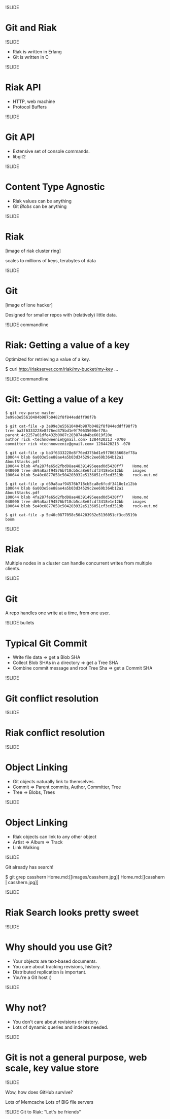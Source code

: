 !SLIDE
# Git and Riak 

!SLIDE

* Riak is written in Erlang
* Git is written in C

!SLIDE
# Riak API

* HTTP, web machine
* Protocol Buffers

!SLIDE
# Git API

* Extensive set of console commands.
* libgit2

!SLIDE
# Content Type Agnostic

* Riak values can be anything
* Git _Blobs_ can be anything

!SLIDE
# Riak

[image of riak cluster ring]

scales to millions of keys, terabytes of data

!SLIDE
# Git

[image of lone hacker]

Designed for smaller repos with (relatively) little data.

!SLIDE commandline
# Riak: Getting a value of a key

Optimized for retrieving a value of a key.

$ curl http://riakserver.com/riak/my-bucket/my-key
...

!SLIDE commandline
# Git: Getting a value of a key

    $ git rev-parse master
    3e99e3e55610404b987b0482f8f844eddff98f7b

    $ git cat-file -p 3e99e3e55610404b987b0482f8f844eddff98f7b
    tree ba3f6333228e8f76ed375bd1e9f70635608ef78a
    parent 4c2257a01dfe432b0087c203874ab4be6019f20e
    author rick <technoweenie@gmail.com> 1284420213 -0700
    committer rick <technoweenie@gmail.com> 1284420213 -070

    $ git cat-file -p ba3f6333228e8f76ed375bd1e9f70635608ef78a
    100644 blob 6a003e5ee88ae4a5b03d34529c2ee69b364b12a1	AboutStacks.pdf
    100644 blob 4fa287fe65d2fbd08ae48391495eead0d5430ff7	Home.md
    040000 tree d69a8aaf94576b718cb5ca8e6fcdf3418e1e12bb	images
    100644 blob 5e40c0877058c504203932e5136051cf3cd3519b	rock-out.md

    $ git cat-file -p d69a8aaf94576b718cb5ca8e6fcdf3418e1e12bb
    100644 blob 6a003e5ee88ae4a5b03d34529c2ee69b364b12a1	AboutStacks.pdf
    100644 blob 4fa287fe65d2fbd08ae48391495eead0d5430ff7	Home.md
    040000 tree d69a8aaf94576b718cb5ca8e6fcdf3418e1e12bb	images
    100644 blob 5e40c0877058c504203932e5136051cf3cd3519b	rock-out.md

    $ git cat-file -p 5e40c0877058c504203932e5136051cf3cd3519b
    boom

!SLIDE
# Riak

Multiple nodes in a cluster can handle concurrent writes from multiple clients.

!SLIDE 
# Git

A repo handles one write at a time, from one user.

!SLIDE bullets
# Typical Git Commit

* Write file data => get a Blob SHA
* Collect Blob SHAs in a directory => get a Tree SHA
* Combine commit message and root Tree Sha => get a Commit SHA

!SLIDE
# Git conflict resolution

!SLIDE
# Riak conflict resolution

!SLIDE
# Object Linking

* Git objects naturally link to themselves.
* Commit => Parent commits, Author, Committer, Tree
* Tree => Blobs, Trees

!SLIDE
# Object Linking

* Riak objects can link to any other object
* Artist => Album => Track
* Link Walking

!SLIDE

Git already has search!

$ git grep casshern
Home.md:[[images/casshern.jpg]]
Home.md:[[casshern | casshern.jpg]]

!SLIDE

# Riak Search looks pretty sweet

!SLIDE
# Why should you use Git?

* Your objects are text-based documents.
* You care about tracking revisions, history.
* Distributed replication is important.
* You're a Git host :)

!SLIDE
# Why not?

* You don't care about revisions or history.
* Lots of dynamic queries and indexes needed.

!SLIDE
# Git is not a general purpose, web scale, key value store

!SLIDE

Wow, how does GitHub survive?

Lots of Memcache
Lots of BIG file servers

!SLIDE
Git to Riak: "Let's be friends"
